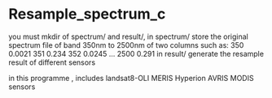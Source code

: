 # Resample_spectrum_c
you must mkdir of spectrum/ and result/,
in spectrum/ store the original spectrum file of band 350nm to 2500nm of two columns
such as: 350  0.0021
         351  0.234
         352  0.0245
         ...
         2500 0.291
in result/ generate the resample result of different sensors

in this programme , includes landsat8-OLI  MERIS  Hyperion  AVRIS  MODIS sensors
